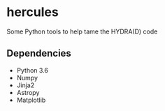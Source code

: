 # hercules
Some Python tools to help tame the HYDRA(D) code

## Dependencies
* Python 3.6
* Numpy
* Jinja2
* Astropy
* Matplotlib
